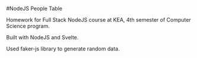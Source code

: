 #NodeJS People Table

Homework for Full Stack NodeJS course at KEA, 4th semester of Computer Science program.

Built with NodeJS and Svelte.

Used faker-js library to generate random data.

